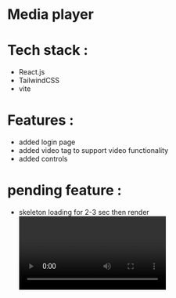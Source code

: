 # Media player

# Tech stack :
- React.js
- TailwindCSS
- vite

# Features :
- added login page
- added video tag to support video functionality
- added controls

# pending feature :
- skeleton loading for 2-3 sec then render <video>..
